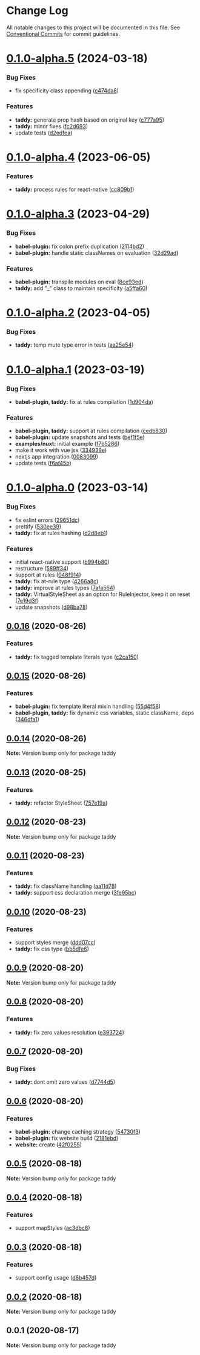 # Change Log

All notable changes to this project will be documented in this file.
See [Conventional Commits](https://conventionalcommits.org) for commit guidelines.

# [0.1.0-alpha.5](https://github.com/lttb/taddy/compare/taddy@0.1.0-alpha.4...taddy@0.1.0-alpha.5) (2024-03-18)

### Bug Fixes

- fix specificity class appending ([c474da8](https://github.com/lttb/taddy/commit/c474da8c3c718b558b257ea52d64a8a202c5529d))

### Features

- **taddy:** generate prop hash based on original key ([c777a95](https://github.com/lttb/taddy/commit/c777a95548049240696239130d30366f9e319aaa))
- **taddy:** minor fixes ([fc2d693](https://github.com/lttb/taddy/commit/fc2d693cf23c3ea241eb2a72f15c8098866df189))
- update tests ([d2edfea](https://github.com/lttb/taddy/commit/d2edfea70944bdb48b1c867fdfc319485a44c4a1))

# [0.1.0-alpha.4](https://github.com/lttb/taddy/compare/taddy@0.1.0-alpha.3...taddy@0.1.0-alpha.4) (2023-06-05)

### Features

- **taddy:** process rules for react-native ([cc809b1](https://github.com/lttb/taddy/commit/cc809b14e48999a2345cd9cbcf85a785c62e68eb))

# [0.1.0-alpha.3](https://github.com/lttb/taddy/compare/taddy@0.1.0-alpha.2...taddy@0.1.0-alpha.3) (2023-04-29)

### Bug Fixes

- **babel-plugin:** fix colon prefix duplication ([2114bd2](https://github.com/lttb/taddy/commit/2114bd23bf8654c6eff6278a13cda490b58b8fb8))
- **babel-plugin:** handle static classNames on evaluation ([32d29ad](https://github.com/lttb/taddy/commit/32d29adcfca5e629381f705e06ec8f756943333c))

### Features

- **babel-plugin:** transpile modules on eval ([8ce93ed](https://github.com/lttb/taddy/commit/8ce93ed5ea6c6a269d583325cdf3ebaa9891737f))
- **taddy:** add "\_" class to maintain specificity ([a5ffa60](https://github.com/lttb/taddy/commit/a5ffa60bd9d8fef4dbb707211afc25df34737d86))

# [0.1.0-alpha.2](https://github.com/lttb/taddy/compare/taddy@0.1.0-alpha.1...taddy@0.1.0-alpha.2) (2023-04-05)

### Bug Fixes

- **taddy:** temp mute type error in tests ([aa25e54](https://github.com/lttb/taddy/commit/aa25e541677beaca8a0744f565ad7bb967f9cff0))

# [0.1.0-alpha.1](https://github.com/lttb/taddy/compare/taddy@0.1.0-alpha.0...taddy@0.1.0-alpha.1) (2023-03-19)

### Bug Fixes

- **babel-plugin, taddy:** fix at rules compilation ([1d904da](https://github.com/lttb/taddy/commit/1d904da4c069824696afd14fb2399dded3990c6e))

### Features

- **babel-plugin, taddy:** support at rules compilation ([cedb830](https://github.com/lttb/taddy/commit/cedb83010b19ae95ce30dd800e5bbc0e5476c7ca))
- **babel-plugin:** update snapshots and tests ([bef1f5e](https://github.com/lttb/taddy/commit/bef1f5e62712b4d3dc37000d0aedb80ec620b48d))
- **examples/nuxt:** initial example ([f7b5286](https://github.com/lttb/taddy/commit/f7b52860800c0dc868bc24b17a94b03e0407174d))
- make it work with vue jsx ([334939e](https://github.com/lttb/taddy/commit/334939e203f5e5a5a6afd34ec093eee429e490cc))
- nextjs app integration ([0083099](https://github.com/lttb/taddy/commit/00830996076a15ac39671a4f2eef025e49a1b9a5))
- update tests ([f6af45b](https://github.com/lttb/taddy/commit/f6af45b2eab2d10b99a353d56b88695d35fb7a8c))

# [0.1.0-alpha.0](https://github.com/lttb/taddy/compare/taddy@0.0.16...taddy@0.1.0-alpha.0) (2023-03-14)

### Bug Fixes

- fix eslint errors ([29651dc](https://github.com/lttb/taddy/commit/29651dc24b1fac34b6260a00373838038187efe8))
- prettify ([530ee39](https://github.com/lttb/taddy/commit/530ee398c19ac28d881d94c4fe85a3005e37e3d3))
- **taddy:** fix at rules hashing ([d2d8eb1](https://github.com/lttb/taddy/commit/d2d8eb1501214d884c293e884c8849fb49df358c))

### Features

- initial react-native support ([b994b80](https://github.com/lttb/taddy/commit/b994b80ec9768056414b1c9a19f4bcece498205e))
- restructure ([589ff34](https://github.com/lttb/taddy/commit/589ff34cb83b536072d2936ac24b5802472260e2))
- support at rules ([048f914](https://github.com/lttb/taddy/commit/048f914d569d18f92c8f92d5ec16f3838c0a5064))
- **taddy:** fix at-rule type ([4266a8c](https://github.com/lttb/taddy/commit/4266a8c12cd6a92dd2d119ea0460ba3352266a22))
- **taddy:** improve at rules types ([7afa564](https://github.com/lttb/taddy/commit/7afa564a71a94f1d8bc2a9652743467154a8d9c6))
- **taddy:** VirtualStyleSheet as an option for RuleInjector, keep it on reset ([7e19d3f](https://github.com/lttb/taddy/commit/7e19d3f0fc0f920c0f1772efa8e18a63099de84a))
- update snapshots ([d98ba78](https://github.com/lttb/taddy/commit/d98ba7837849fabd17a00cbdbd7ab327d2b22df8))

## [0.0.16](https://github.com/lttb/taddy/compare/taddy@0.0.15...taddy@0.0.16) (2020-08-26)

### Features

- **taddy:** fix tagged template literals type ([c2ca150](https://github.com/lttb/taddy/commit/c2ca15097c1c621337babd5493478a30d119f819))

## [0.0.15](https://github.com/lttb/taddy/compare/taddy@0.0.14...taddy@0.0.15) (2020-08-26)

### Features

- **babel-plugin:** fix template literal mixin handling ([55d4f58](https://github.com/lttb/taddy/commit/55d4f58647bb8526e96ebd03007c77ef6c03c951))
- **babel-plugin, taddy:** fix dynamic css variables, static className, deps ([346dfa1](https://github.com/lttb/taddy/commit/346dfa1bdf13175d310729bfe4910829cba4502c))

## [0.0.14](https://github.com/lttb/taddy/compare/taddy@0.0.13...taddy@0.0.14) (2020-08-26)

**Note:** Version bump only for package taddy

## [0.0.13](https://github.com/lttb/taddy/compare/taddy@0.0.12...taddy@0.0.13) (2020-08-25)

### Features

- **taddy:** refactor StyleSheet ([757e19a](https://github.com/lttb/taddy/commit/757e19abae1a313402af8ca7951df07faf028ba1))

## [0.0.12](https://github.com/lttb/taddy/compare/taddy@0.0.11...taddy@0.0.12) (2020-08-23)

**Note:** Version bump only for package taddy

## [0.0.11](https://github.com/lttb/taddy/compare/taddy@0.0.10...taddy@0.0.11) (2020-08-23)

### Features

- **taddy:** fix className handling ([aa11d78](https://github.com/lttb/taddy/commit/aa11d788a9bd2ce7c482bd9fa1a8e3e3f8eb5b6f))
- **taddy:** support css declaration merge ([3fe95bc](https://github.com/lttb/taddy/commit/3fe95bc9eda13175697086271f6e534eb8af3b14))

## [0.0.10](https://github.com/lttb/taddy/compare/taddy@0.0.9...taddy@0.0.10) (2020-08-23)

### Features

- support styles merge ([ddd07cc](https://github.com/lttb/taddy/commit/ddd07cc7180b666729bafb00f3fd30ff0c418b44))
- **taddy:** fix css type ([bb5dfe6](https://github.com/lttb/taddy/commit/bb5dfe6316f92437d7c757989a8a921dcb73c855))

## [0.0.9](https://github.com/lttb/taddy/compare/taddy@0.0.8...taddy@0.0.9) (2020-08-20)

**Note:** Version bump only for package taddy

## [0.0.8](https://github.com/lttb/taddy/compare/taddy@0.0.7...taddy@0.0.8) (2020-08-20)

### Features

- **taddy:** fix zero values resolution ([e393724](https://github.com/lttb/taddy/commit/e3937248c2c81fa0a5156b57ffffde99dd653a45))

## [0.0.7](https://github.com/lttb/taddy/compare/taddy@0.0.6...taddy@0.0.7) (2020-08-20)

### Bug Fixes

- **taddy:** dont omit zero values ([d7744d5](https://github.com/lttb/taddy/commit/d7744d5dccb8c7f5a0632246150c79cda625c391))

## [0.0.6](https://github.com/lttb/taddy/compare/taddy@0.0.5...taddy@0.0.6) (2020-08-20)

### Features

- **babel-plugin:** change caching strategy ([54730f3](https://github.com/lttb/taddy/commit/54730f3144e8cf90194667bbcefc414d3776dc78))
- **babel-plugin:** fix website build ([2181ebd](https://github.com/lttb/taddy/commit/2181ebdf292fc7b5e662ad6148d629e904d62403))
- **website:** create ([42f0255](https://github.com/lttb/taddy/commit/42f0255929860ae7527142cecbdb918da6935c0c))

## [0.0.5](https://github.com/lttb/taddy/compare/taddy@0.0.4...taddy@0.0.5) (2020-08-18)

**Note:** Version bump only for package taddy

## [0.0.4](https://github.com/lttb/taddy/compare/taddy@0.0.3...taddy@0.0.4) (2020-08-18)

### Features

- support mapStyles ([ac3dbc8](https://github.com/lttb/taddy/commit/ac3dbc8ebc687130c9ac526ce68eb86bf281c29b))

## [0.0.3](https://github.com/lttb/taddy/compare/taddy@0.0.2...taddy@0.0.3) (2020-08-18)

### Features

- support config usage ([d8b457d](https://github.com/lttb/taddy/commit/d8b457de40f9d080ceb0df839df3c30151276b20))

## [0.0.2](https://github.com/lttb/taddy/compare/taddy@0.0.1...taddy@0.0.2) (2020-08-18)

**Note:** Version bump only for package taddy

## 0.0.1 (2020-08-17)

**Note:** Version bump only for package taddy
